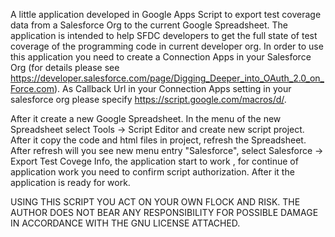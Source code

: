 A little application developed in Google Apps Script to export test coverage data from a Salesforce Org to the current Google Spreadsheet. The application is intended to help SFDC developers to get the full state of test coverage of the programming code in current developer org. In order to use this application you need to create a Connection Apps in your Salesforce Org (for details please see https://developer.salesforce.com/page/Digging_Deeper_into_OAuth_2.0_on_Force.com). As Callback Url in your Connection Apps setting in your salesforce org please specify https://script.google.com/macros/d/.

After it create a new Google Spreadsheet. In the menu of the new Spreadsheet select Tools -> Script Editor and create new script project. After it copy the code and html files in project, refresh the Spreadsheet. After refresh will you see new menu entry "Salesforce", select Salesforce -> Export Test Covege Info, the application start to work , for continue of application work you need to confirm script authorization. After it the application is ready for work. 

USING THIS SCRIPT YOU ACT ON YOUR OWN FLOCK AND RISK. THE AUTHOR DOES NOT BEAR ANY RESPONSIBILITY FOR POSSIBLE DAMAGE IN ACCORDANCE WITH THE GNU LICENSE ATTACHED.
